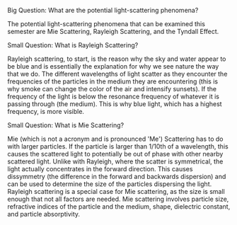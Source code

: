 Big Question: What are the potential light-scattering phenomena?

The potential light-scattering phenomena that can be examined this semester are Mie Scattering, Rayleigh Scattering, and the Tyndall Effect.

Small Question: What is Rayleigh Scattering?

Rayleigh scattering, to start, is the reason why the sky and water appear to be blue and is essentially the explanation for why we see nature the way that we do. The different wavelengths of light scatter as they encounter the frequencies of the particles in the medium they are encountering (this is why smoke can change the color of the air and intensify sunsets). If the frequency of the light is below the resonance frequency of whatever it is passing through (the medium). This is why blue light, which has a highest frequency, is more visible.

Small Question: What is Mie Scattering?

Mie (which is not a acronym and is pronounced 'Me') Scattering has to do with larger particles. If the particle is larger than 1/10th of a wavelength, this causes the scattered light to potentially be out of phase with other nearby scattered light. Unlike with Rayleigh, where the scatter is symmetrical, the light actually concentrates in the forward direction. This causes dissymmetry (the difference in the forward and backwards dispersion) and can be used to determine the size of the particles dispersing the light. Rayleigh scattering is a special case for Mie scattering, as the size is small enough that not all factors are needed. Mie scattering involves particle size, refractive indices of the particle and the medium, shape, dielectric constant, and particle absorptivity.